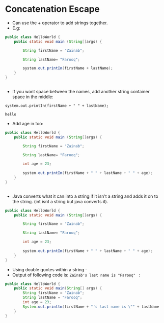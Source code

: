 # Concatenation Escape

- Can use the + operator to add strings together.
- E.g:

```java
public class HelloWorld {
    public static void main (String[]args) {

        String firstName = "Zainab";

        String lastName= "Farooq";

        system.out.printIn(firstName + lastName);
    }
}
 
```

- If you want  space between the names, add another string container space in the middle:

`system.out.printIn(firstName + " " + lastName); `

`hello`


- Add age in too:

```java
public class HelloWorld {
    public static void main (String[]args) {

        String firstName = "Zainab";

        String lastName= "Farooq";

        int age = 23;
    
        system.out.printIn(firstName + " " + lastName + " " + age);
    }
}
 
```

- Java converts what it can into a string if it isn't a string and adds it on to the string. (int isnt a string but java converts it).

```java
public class HelloWorld {
    public static void main (String[]args) {

        String firstName = "Zainab";

        String lastName= "Farooq";

        int age = 23;
    
        system.out.printIn(firstName + " " + lastName + " " + age);
    }
}
```


- Using double quotes within a string - 
- Output of following code is: ` Zainab's last name is "Farooq"  ` :


```java
public class HelloWorld {
    public static void main(String[] args) {
        String firstName = "Zainab";
        String lastName = "Farooq";
        int age = 23;
        System.out.println(firstName + "'s last name is \"" + lastName + "\"");
    }
}

```

